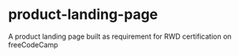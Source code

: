 # product-landing-page
A product landing page built as requirement for RWD certification on freeCodeCamp
